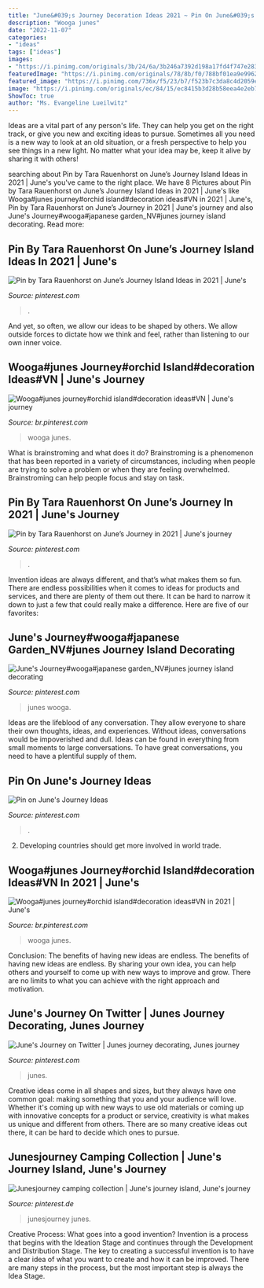 ```yaml
---
title: "June&#039;s Journey Decoration Ideas 2021 ~ Pin On June&#039;s Journey Ideas"
description: "Wooga junes"
date: "2022-11-07"
categories:
- "ideas"
tags: ["ideas"]
images:
- "https://i.pinimg.com/originals/3b/24/6a/3b246a7392d198a17fd4f747e2839791.jpg"
featuredImage: "https://i.pinimg.com/originals/78/8b/f0/788bf01ea9e9962c3eaf60543c140b31.jpg"
featured_image: "https://i.pinimg.com/736x/f5/23/b7/f523b7c3da8c4d2059e8303312589479.jpg"
image: "https://i.pinimg.com/originals/ec/84/15/ec8415b3d28b58eea4e2eb72dd7a5b99.jpg"
ShowToc: true
author: "Ms. Evangeline Lueilwitz"
---
```



Ideas are a vital part of any person's life. They can help you get on the right track, or give you new and exciting ideas to pursue. Sometimes all you need is a new way to look at an old situation, or a fresh perspective to help you see things in a new light. No matter what your idea may be, keep it alive by sharing it with others!

	

		
searching about Pin by Tara Rauenhorst on June’s Journey Island Ideas in 2021 | June&#039;s you've came to the right place. We have 8 Pictures about Pin by Tara Rauenhorst on June’s Journey Island Ideas in 2021 | June&#039;s like Wooga#junes journey#orchid island#decoration ideas#VN in 2021 | June&#039;s, Pin by Tara Rauenhorst on June’s Journey in 2021 | June&#039;s journey and also June&#039;s Journey#wooga#japanese garden_NV#junes journey island decorating. Read more:
		
    
## Pin By Tara Rauenhorst On June’s Journey Island Ideas In 2021 | June&#039;s

<img loading=lazy src="https://i.pinimg.com/originals/ec/84/15/ec8415b3d28b58eea4e2eb72dd7a5b99.jpg" onerror="this.onerror=null;this.src='https://tse4.mm.bing.net/th?id=OIP.6lC8gdOtKFV2PfnFA5k45gHaHh&amp;pid=15.1';" alt="Pin by Tara Rauenhorst on June’s Journey Island Ideas in 2021 | June&#039;s">

_Source: pinterest.com_

>. 

	

And yet, so often, we allow our ideas to be shaped by others. We allow outside forces to dictate how we think and feel, rather than listening to our own inner voice.

    
## Wooga#junes Journey#orchid Island#decoration Ideas#VN | June&#039;s Journey

<img loading=lazy src="https://i.pinimg.com/736x/a4/84/45/a48445a8b03cf182ec7c310ae341f48b.jpg" onerror="this.onerror=null;this.src='https://tse1.mm.bing.net/th?id=OIP.BofFdvU3gvwaN-3rcAOy7QHaET&amp;pid=15.1';" alt="Wooga#junes journey#orchid island#decoration ideas#VN | June&#039;s journey">

_Source: br.pinterest.com_

>wooga junes. 

	

What is brainstroming and what does it do?
Brainstroming is a phenomenon that has been reported in a variety of circumstances, including when people are trying to solve a problem or when they are feeling overwhelmed. Brainstroming can help people focus and stay on task.

    
## Pin By Tara Rauenhorst On June’s Journey In 2021 | June&#039;s Journey

<img loading=lazy src="https://i.pinimg.com/736x/4e/ea/08/4eea08abb747fb5d2cf086aae77463eb.jpg" onerror="this.onerror=null;this.src='https://tse4.mm.bing.net/th?id=OIP.xx1_S_kpocoMxnoEimlxlAHaFj&amp;pid=15.1';" alt="Pin by Tara Rauenhorst on June’s Journey in 2021 | June&#039;s journey">

_Source: pinterest.com_

>. 

	

Invention ideas are always different, and that’s what makes them so fun. There are endless possibilities when it comes to ideas for products and services, and there are plenty of them out there. It can be hard to narrow it down to just a few that could really make a difference. Here are five of our favorites: 

    
## June&#039;s Journey#wooga#japanese Garden_NV#junes Journey Island Decorating

<img loading=lazy src="https://i.pinimg.com/originals/3b/24/6a/3b246a7392d198a17fd4f747e2839791.jpg" onerror="this.onerror=null;this.src='https://tse2.mm.bing.net/th?id=OIP.Kon1oYnB3otRv8APu7RetwHaG2&amp;pid=15.1';" alt="June&#039;s Journey#wooga#japanese garden_NV#junes journey island decorating">

_Source: pinterest.com_

>junes wooga. 

	

Ideas are the lifeblood of any conversation. They allow everyone to share their own thoughts, ideas, and experiences. Without ideas, conversations would be impoverished and dull. Ideas can be found in everything from small moments to large conversations. To have great conversations, you need to have a plentiful supply of them.

    
## Pin On June&#039;s Journey Ideas

<img loading=lazy src="https://i.pinimg.com/originals/78/8b/f0/788bf01ea9e9962c3eaf60543c140b31.jpg" onerror="this.onerror=null;this.src='https://tse2.mm.bing.net/th?id=OIP.OGqh-vvXnpRZyvBBaCUtqgHaFF&amp;pid=15.1';" alt="Pin on June&#039;s Journey Ideas">

_Source: pinterest.com_

>. 

	

2. Developing countries should get more involved in world trade.

    
## Wooga#junes Journey#orchid Island#decoration Ideas#VN In 2021 | June&#039;s

<img loading=lazy src="https://i.pinimg.com/736x/46/44/7f/46447fc8ee5faf764f87f70a7c05a1ff.jpg" onerror="this.onerror=null;this.src='https://tse2.mm.bing.net/th?id=OIP.XyW7Wvq-0d34RuRh7u489QHaGZ&amp;pid=15.1';" alt="Wooga#junes journey#orchid island#decoration ideas#VN in 2021 | June&#039;s">

_Source: br.pinterest.com_

>wooga junes. 

	

Conclusion: The benefits of having new ideas are endless.
The benefits of having new ideas are endless. By sharing your own idea, you can help others and yourself to come up with new ways to improve and grow. There are no limits to what you can achieve with the right approach and motivation.

    
## June&#039;s Journey On Twitter | Junes Journey Decorating, Junes Journey

<img loading=lazy src="https://i.pinimg.com/736x/f5/23/b7/f523b7c3da8c4d2059e8303312589479.jpg" onerror="this.onerror=null;this.src='https://tse4.mm.bing.net/th?id=OIP.E0ENC5oSglNjXlSJTTYSxQHaEo&amp;pid=15.1';" alt="June&#039;s Journey on Twitter | Junes journey decorating, Junes journey">

_Source: pinterest.com_

>junes. 

	

Creative ideas come in all shapes and sizes, but they always have one common goal: making something that you and your audience will love. Whether it's coming up with new ways to use old materials or coming up with innovative concepts for a product or service, creativity is what makes us unique and different from others. There are so many creative ideas out there, it can be hard to decide which ones to pursue.

    
## Junesjourney Camping Collection | June&#039;s Journey Island, June&#039;s Journey

<img loading=lazy src="https://i.pinimg.com/736x/0d/26/04/0d26048035118cb8c831b4c7ad4ef445.jpg" onerror="this.onerror=null;this.src='https://tse3.mm.bing.net/th?id=OIP.vSwdmAdmT9S-G037WFbEvAHaHa&amp;pid=15.1';" alt="Junesjourney camping collection | June&#039;s journey island, June&#039;s journey">

_Source: pinterest.de_

>junesjourney junes. 

	

Creative Process: What goes into a good invention?
Invention is a process that begins with the Ideation Stage and continues through the Development and Distribution Stage. The key to creating a successful invention is to have a clear idea of what you want to create and how it can be improved. There are many steps in the process, but the most important step is always the Idea Stage.

